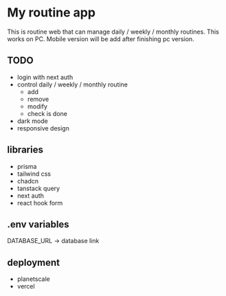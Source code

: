# My routine app

This is routine web that can manage daily / weekly / monthly routines.
This works on PC. Mobile version will be add after finishing pc version.

## TODO

- login with next auth
- control daily / weekly / monthly routine
  - add
  - remove
  - modify
  - check is done
- dark mode
- responsive design

## libraries

- prisma
- tailwind css
- chadcn
- tanstack query
- next auth
- react hook form

## .env variables

DATABASE_URL -> database link

## deployment

- planetscale
- vercel
